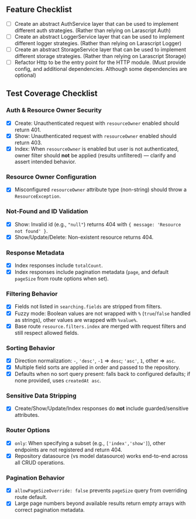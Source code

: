 ## Feature Checklist

- [ ] Create an abstract AuthService layer that can be used to implement different auth strategies. (Rather than relying on Larascript Auth)
- [ ] Create an abstract LoggerService layer that can be used to implement different logger strategies. (Rather than relying on Larascript Logger)
- [ ] Create an abstract StorageService layer that can be used to implement different storage strategies. (Rather than relying on Larascript Storage)
- [ ] Refactor Http to be the entry point for the HTTP module. (Must provide config, and additional dependencies. Although some dependencies are optional)

## Test Coverage Checklist

### Auth & Resource Owner Security
- [x] Create: Unauthenticated request with `resourceOwner` enabled should return 401.
- [x] Show: Unauthenticated request with `resourceOwner` enabled should return 403.
- [x] Index: When `resourceOwner` is enabled but user is not authenticated, owner filter should **not** be applied (results unfiltered) — clarify and assert intended behavior.

### Resource Owner Configuration
- [x] Misconfigured `resourceOwner` attribute type (non-string) should throw a `ResourceException`.

### Not-Found and ID Validation
- [x] Show: Invalid id (e.g., `"null"`) returns 404 with `{ message: 'Resource not found' }`.
- [x] Show/Update/Delete: Non-existent resource returns 404.

### Response Metadata
- [x] Index responses include `totalCount`.
- [x] Index responses include pagination metadata (`page`, and default `pageSize` from route options when set).

### Filtering Behavior
- [x] Fields not listed in `searching.fields` are stripped from filters.
- [x] Fuzzy mode: Boolean values are not wrapped with `%` (`true`/`false` handled as strings), other values are wrapped with `%value%`.
- [x] Base route `resource.filters.index` are merged with request filters and still respect allowed fields.

### Sorting Behavior
- [x] Direction normalization: `-`, `'desc'`, `-1` => `desc`; `'asc'`, `1`, other => `asc`.
- [x] Multiple field sorts are applied in order and passed to the repository.
- [x] Defaults when no sort query present: falls back to configured defaults; if none provided, uses `createdAt asc`.

### Sensitive Data Stripping
- [x] Create/Show/Update/Index responses do **not** include guarded/sensitive attributes.

### Router Options
- [x] `only`: When specifying a subset (e.g., `['index','show']`), other endpoints are not registered and return 404.
- [x] Repository datasource (vs model datasource) works end-to-end across all CRUD operations.

### Pagination Behavior
- [x] `allowPageSizeOverride: false` prevents `pageSize` query from overriding route default.
- [x] Large page numbers beyond available results return empty arrays with correct pagination metadata.